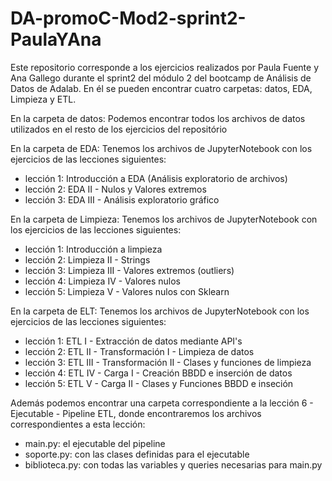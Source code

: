 # DA-promoC-Mod2-sprint2-PaulaYAna

Este repositorio corresponde a los ejercicios realizados por Paula Fuente y Ana Gallego durante el sprint2 del módulo 2 del bootcamp de Análisis de Datos de Adalab. En él se pueden encontrar cuatro carpetas: datos, EDA, Limpieza y ETL.

En la carpeta de datos:
Podemos encontrar todos los archivos de datos utilizados en el resto de los ejercicios del repositório

En la carpeta de EDA:
Tenemos los archivos de JupyterNotebook con los ejercicios de las lecciones siguientes:
- lección 1: Introducción a EDA (Análisis exploratorio de archivos)
- lección 2: EDA II - Nulos y Valores extremos
- lección 3: EDA III - Análisis exploratorio gráfico


En la carpeta de Limpieza:
Tenemos los archivos de JupyterNotebook con los ejercicios de las lecciones siguientes:
- lección 1: Introducción a limpieza
- lección 2: Limpieza II - Strings
- lección 3: Limpieza III - Valores extremos (outliers)
- lección 4: Limpieza IV - Valores nulos 
- lección 5: Limpieza V - Valores nulos con Sklearn

En la carpeta de ELT:
Tenemos los archivos de JupyterNotebook con los ejercicios de las lecciones siguientes:
- lección 1: ETL I - Extracción de datos mediante API's
- lección 2: ETL II - Transformación I - Limpieza de datos
- lección 3: ETL III - Transformación II - Clases y funciones de limpieza
- lección 4: ETL IV - Carga I - Creación BBDD e inserción de datos
- lección 5: ETL V - Carga II - Clases y Funciones BBDD e inseción

Además podemos encontrar una carpeta correspondiente a la lección 6 - Ejecutable - Pipeline ETL, donde encontraremos los archivos correspondientes a esta lección:
- main.py: el ejecutable del pipeline
- soporte.py: con las clases definidas para el ejecutable
- biblioteca.py: con todas las variables y queries necesarias para main.py



